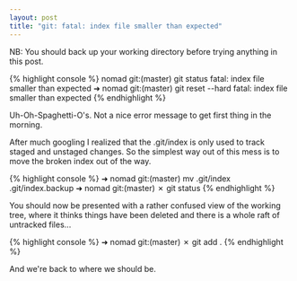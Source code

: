 ```yaml
---
layout: post
title: "git: fatal: index file smaller than expected"
---
```

NB: You should back up your working directory before trying anything in this post.

{% highlight console %}
nomad git:(master) git status 
fatal: index file smaller than expected
➜  nomad git:(master) git reset --hard
fatal: index file smaller than expected
{% endhighlight %}

Uh-Oh-Spaghetti-O's. Not a nice error message to get first thing in the morning. 

After much googling I realized that the .git/index is only used to track staged and unstaged changes. So the simplest way
out of this mess is to move the broken index out of the way.

{% highlight console %}
➜  nomad git:(master) mv .git/index .git/index.backup
➜  nomad git:(master) ✗ git status
{% endhighlight %}

You should now be presented with a rather confused view of the working tree, where it thinks things have been deleted and there is a whole raft of untracked files...

{% highlight console %}
➜  nomad git:(master) ✗ git add .
{% endhighlight %}

And we're back to where we should be.



